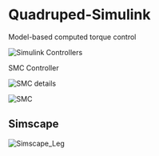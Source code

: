 # Quadruped-Simulink

Model-based computed torque control

![Simulink Controllers](https://github.com/user-attachments/assets/6dc90e2b-359b-4deb-9702-4daef02150c0)

SMC Controller

![SMC details](https://github.com/user-attachments/assets/93ffca9b-bf58-49c9-8d33-b14707b85628)

![SMC](https://github.com/user-attachments/assets/1c9eee26-205e-45e8-9897-1da2abc41bb2)

## Simscape

![Simscape_Leg](https://github.com/user-attachments/assets/9949104b-1e44-401d-9c6e-72cde70b9ef8)
